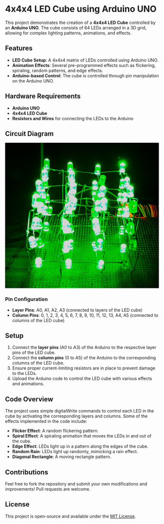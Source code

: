 # 4x4x4 LED Cube using Arduino UNO

This project demonstrates the creation of a **4x4x4 LED Cube** controlled by an **Arduino UNO**. The cube consists of 64 LEDs arranged in a 3D grid, allowing for complex lighting patterns, animations, and effects.

## Features

- **LED Cube Setup**: A 4x4x4 matrix of LEDs controlled using Arduino UNO.
- **Animation Effects**: Several pre-programmed effects such as flickering, spiraling, random patterns, and edge effects.
- **Arduino-based Control**: The cube is controlled through pin manipulation on the Arduino UNO.

## Hardware Requirements

- **Arduino UNO**
- **4x4x4 LED Cube**
- **Resistors and Wires** for connecting the LEDs to the Arduino

## Circuit Diagram

![4x4x4 LED Cube Circuit Diagram](Output-Picture.jpg)

### Pin Configuration

- **Layer Pins**: A0, A1, A2, A3 (connected to layers of the LED cube)
- **Column Pins**: 0, 1, 2, 3, 4, 5, 6, 7, 8, 9, 10, 11, 12, 13, A4, A5 (connected to columns of the LED cube)

## Setup

1. Connect the **layer pins** (A0 to A3) of the Arduino to the respective layer pins of the LED cube.
2. Connect the **column pins** (0 to A5) of the Arduino to the corresponding columns of the LED cube.
3. Ensure proper current-limiting resistors are in place to prevent damage to the LEDs.
4. Upload the Arduino code to control the LED cube with various effects and animations.

## Code Overview

The project uses simple digitalWrite commands to control each LED in the cube by activating the corresponding layers and columns. Some of the effects implemented in the code include:

- **Flicker Effect**: A random flickering pattern.
- **Spiral Effect**: A spiraling animation that moves the LEDs in and out of the cube.
- **Edge Effect**: LEDs light up in a pattern along the edges of the cube.
- **Random Rain**: LEDs light up randomly, mimicking a rain effect.
- **Diagonal Rectangle**: A moving rectangle pattern.

## Contributions

Feel free to fork the repository and submit your own modifications and improvements! Pull requests are welcome.

## License

This project is open-source and available under the [MIT License](LICENSE).
